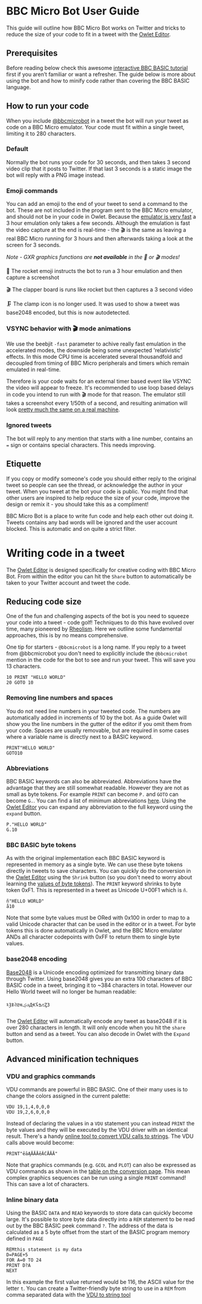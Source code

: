 # BBC Micro Bot User Guide

This guide will outline how BBC Micro Bot works on Twitter and tricks to reduce the size of your code to fit in a tweet with the [Owlet Editor](https://bbcmic.ro). 

## Prerequisites 

Before reading below check this awesome [interactive BBC BASIC tutorial](https://www.bbcmicrobot.com/learn/index.html) first if you aren’t familiar or want a refresher. The guide below is more about using the bot and how to minify code rather than covering the BBC BASIC language.

## How to run your code

When you include [@bbcmicrobot](https://twitter.com/bbcmicrobot) in a tweet the bot will run your tweet as code on a BBC Micro emulator. Your code must fit within a single tweet, limiting it to 280 characters.

### Default 

Normally the bot runs your code for 30 seconds, and then takes 3 second video clip that it posts to Twitter. If that last 3 seconds is a static image the bot will reply with a PNG image instead.

### Emoji commands

You can add an emoji to the end of your tweet to send a command to the bot. These are not included in the program sent to the BBC Micro emulator, and should not be in your code in Owlet. Because the [emulator is very fast](https://github.com/scarybeasts/beebjit) a 3 hour emulation only takes a few seconds. Although the emulation is fast the video capture at the end is real-time - the 🎬 is the same as leaving a real BBC Micro running for 3 hours and then afterwards taking a look at the screen for 3 seconds. 

*Note - GXR graphics functions are **not available** in the 🚀 or 🎬 modes!*

🚀  The rocket emoji instructs the bot to run a 3 hour emulation and then capture a screenshot

🎬  The clapper board is runs like rocket but then captures a 3 second video

🗜️  The clamp icon is no longer used. It was used to show a tweet was base2048 encoded, but this is now autodetected.

### VSYNC behavior with 🎬 mode animations 

We use the beebjit `-fast` parameter to achive really fast emulation in the accelerated modes, the downside being some unexpected 'relativistic' effects. In this mode CPU time is accelerated several thousandfold and decoupled from timing of BBC Micro peripherals and timers which remain emulated in real-time.

Therefore is your code waits for an external timer based event like VSYNC the video will appear to freeze. It's recommended to use loop based delays in code you intend to run with 🎬 mode for that reason. The emulator still takes a screenshot every 1/50th of a second, and resulting animation will look [pretty much the same on a real machine](https://twitter.com/bbcmicrobot/status/1355360243224510471?s=20).


### Ignored tweets

The bot will reply to any mention that starts with a line number, contains an `=` sign or contains special characters. This needs improving. 

## Etiquette 

If you copy or modify someone's code you should either reply to the original tweet so people can see the thread, or acknowledge the author in your tweet. When you tweet at the bot your code is public. You might find that other users are inspired to help reduce the size of your code, improve the design or remix it - you should take this as a compliment!

BBC Micro Bot is a place to write fun code and help each other out doing it. Tweets contains any bad words will be ignored and the user account blocked. This is automatic and on quite a strict filter. 

# Writing code in a tweet

The [Owlet Editor](https://bbcmic.ro) is designed specifically for creative coding with BBC Micro Bot. From within the editor you can hit the `Share` button to automatically be taken to your Twitter account and tweet the code.

## Reducing code size

One of the fun and challenging aspects of the bot is you need to squeeze your code into a tweet - code golf! Techniques to do this have evolved over time, many pioneered by [Rheolism](https://www.twitter.com/rheolism). Here we outline some fundamental approaches, this is by no means comprehensive.

One tip for starters - `@bbcmicrobot` is a long name. If you reply to a tweet from @bbcmicrobot you don't need to explicitly include the `@bbcmicrobot` mention in the code for the bot to see and run your tweet. This will save you 13 characters.

```
10 PRINT "HELLO WORLD"
20 GOTO 10 
```


### Removing line numbers and spaces

You do not need line numbers in your tweeted code. The numbers are automatically added in increments of 10 by the bot. As a guide Owlet will show you the line numbers in the gutter of the editor if you omit them from your code. Spaces are usually removable, but are required in some cases where a variable name is directly next to a BASIC keyword.

```
PRINT"HELLO WORLD"
GOTO10 
```

### Abbreviations 

BBC BASIC keywords can also be abbreviated. Abbreviations have the advantage that they are still somewhat readable. However they are not as small as byte tokens. For example `PRINT` can become `P.` and `GOTO` can become `G.`. You can find a list of minimum abbreviations [here](https://central.kaserver5.org/Kasoft/Typeset/BBC/Ch47.html). Using the [Owlet Editor](https://bbcmic.ro) you can expand any abbreviation to the full keyword using the `expand` button.

```
P."HELLO WORLD"
G.10
```

### BBC BASIC byte tokens

As with the original implementation each BBC BASIC keyword is represented in memory as a single byte. We can use these byte tokens directly in tweets to save characters. You can quickly do the conversion in the [Owlet Editor](https://bbcmic.ro) using the `Shrink` button (so you don't need to worry about learning the [values of byte tokens](http://www.benryves.com/bin/bbcbasic/manual/Appendix_Tokeniser.htm)). The `PRINT` keyword shrinks to byte token 0xF1. This is represented in a tweet as Unicode U+00F1 which is `ñ`.

```
ñ"HELLO WORLD"
å10
```

Note that some byte values must be ORed with 0x100 in order to map to a valid Unicode character that can be used in the editor or in a tweet. For byte tokens this is done automatically in Owlet, and the BBC Micro emulator ANDs all character codepoints with 0xFF to return them to single byte values. 


### base2048 encoding

[Base2048](https://github.com/qntm/base2048) is a Unicode encoding optimized for transmitting binary data through Twitter. Using base2048 gives you an extra 100 characters of BBC BASIC code in a tweet, bringing it to ~384 characters in total. However our Hello World tweet will no longer be human readable:

```
༣Ȝǁঐ౭चؼ๗ԪʢࠁನȤ3
```

The [Owlet Editor](https://bbcmic.ro) will automatically encode any tweet as base2048 if it is over 280 characters in length. It will only encode when you hit the `share` button and send as a tweet. You can also decode in Owlet with the `Expand` button.


## Advanced minification techniques

### VDU and graphics commands

VDU commands are powerful in BBC BASIC. One of their many uses is to change the colors assigned in the current palette:

```
VDU 19,1,4,0,0,0
VDU 19,2,6,0,0,0
```
Instead of declaring the values in a `VDU` statement you can instead `PRINT` the byte values and they will be executed by the VDU driver with an identical result. There's a handy [online tool to convert VDU calls to strings](https://8bitkick.github.io/vdu/). The VDU calls above would become:
```
PRINT"ēāĄĀĀĀēĂĆĀĀĀ"
```
Note that graphics commands (e.g. `GCOL` and `PLOT`) can also be expressed as VDU commands as shown in the [table on the conversion page](https://8bitkick.github.io/vdu/). This mean complex graphics sequences can be run using a single `PRINT` command! This can save a lot of characters.

### Inline binary data

Using the BASIC `DATA` and `READ` keywords to store data can quickly become large. It's possible to store byte data directly into a `REM` statement to be read out by the BBC BASIC peek command `?`. The address of the data is calculated as a 5 byte offset from the start of the BASIC program memory defined in `PAGE`

```
REMthis statement is my data
D=PAGE+5
FOR A=0 TO 24
PRINT D?A
NEXT
```

In this example the first value returned would be 116, the ASCII value for the letter `t`. You can create a Twitter-friendly byte string to use in a `REM` from comma separated data with the [VDU to string tool](https://8bitkick.github.io/vdu/)

